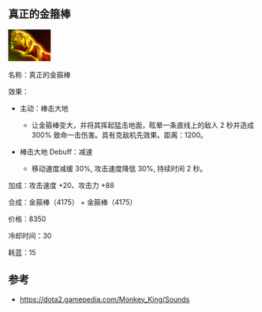 ## 真正的金箍棒



![](src/icon/real_monkey_king_bar.png)

名称：真正的金箍棒

效果：

- 主动：棒击大地

  - 让金箍棒变大，并将其挥起猛击地面，眩晕一条直线上的敌人 2 秒并造成 300%  致命一击伤害。具有克敌机先效果。距离：1200。

- 棒击大地 Debuff：减速

  - 移动速度减缓 30%, 攻击速度降低 30%, 持续时间 2 秒。

  

加成：攻击速度 +20、攻击力 +88

合成：金箍棒（4175） + 金箍棒（4175）

价格：8350

冷却时间：30

耗蓝：15





## 参考

- https://dota2.gamepedia.com/Monkey_King/Sounds


